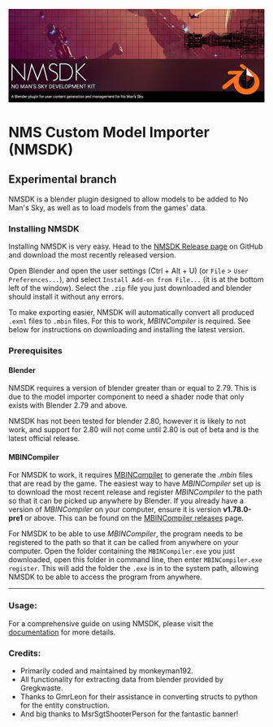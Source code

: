 ![NMSDK](docs/images/nmsdk_splash.png)

# NMS Custom Model Importer (NMSDK)
## Experimental branch

NMSDK is a blender plugin designed to allow models to be added to No Man's Sky, as well as to load models from the games' data.

### Installing NMSDK

Installing NMSDK is very easy. Head to the [NMSDK Release page](https://github.com/monkeyman192/NMSDK/releases) on GitHub and download the most recently released version.

Open Blender and open the user settings (Ctrl + Alt + U) (or `File` > `User Preferences...`), and select `Install Add-on from File...` (it is at the bottom left of the window).
Select the `.zip` file you just downloaded and blender should install it without any errors.

To make exporting easier, NMSDK will automatically convert all produced `.exml` files to `.mbin` files. For this to work, *MBINCompiler* is required. See below for instructions on downloading and installing the latest version.

### Prerequisites

#### Blender

NMSDK requires a version of blender greater than or equal to 2.79.
This is due to the model importer component to need a shader node that only exists with Blender 2.79 and above.

NMSDK has not been tested for blender 2.80, however it is likely to not work, and support for 2.80 will not come until 2.80 is out of beta and is the latest official release.

#### MBINCompiler

For NMSDK to work, it requires [MBINCompiler](https://github.com/monkeyman192/MBINCompiler)
to generate the *.mbin* files that are read by the game.
The easiest way to have *MBINCompiler* set up is to download the most recent
release and register *MBINCompiler* to the path so that it can be picked up
anywhere by Blender.
If you already have a version of *MBINCompiler* on your computer, ensure it is
version **v1.78.0-pre1** or above. This can be found on the [MBINCompiler releases](https://github.com/monkeyman192/MBINCompiler/releases) page.

For NMSDK to be able to use *MBINCompiler*, the program needs to be registered to the path so that it can be called from anywhere on your computer.
Open the folder containing the `MBINCompiler.exe` you just downloaded, open this folder in command line, then enter `MBINCompiler.exe register`.
This will add the folder the `.exe` is in to the system path, allowing NMSDK to be able to access the program from anywhere.

---

### Usage:

For a comprehensive guide on using NMSDK, please visit the [documentation](https://monkeyman192.github.io/NMSDK/) for more details.

### Credits:
 - Primarily coded and maintained by monkeyman192.
 - All functionality for extracting data from blender provided by Gregkwaste.
 - Thanks to GmrLeon for their assistance in converting structs to python for the entity construction.
 - And big thanks to MsrSgtShooterPerson for the fantastic banner!

